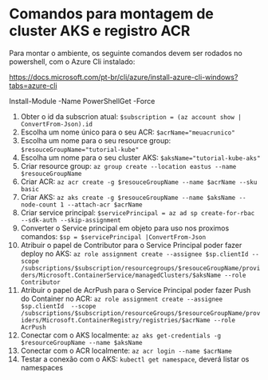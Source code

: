 Comandos para montagem de cluster AKS e registro ACR
====================================================

Para montar o ambiente, os seguinte comandos devem ser rodados no powershell, com o Azure Cli instalado:

https://docs.microsoft.com/pt-br/cli/azure/install-azure-cli-windows?tabs=azure-cli

Install-Module -Name PowerShellGet -Force

1. Obter o id da subscrion atual: ```$subscription = (az account show | ConvertFrom-Json).id```
2. Escolha um nome único para o seu ACR: ```$acrName="meuacrunico"```
3. Escolha um nome para o seu resource group: ```$resouceGroupName="tutorial-kube"```
4. Escolha um nome para o seu cluster AKS: ```$aksName="tutorial-kube-aks"```
5. Criar resource group: ```az group create --location eastus --name $resouceGroupName```
6. Criar ACR: ```az acr create -g $resouceGroupName --name $acrName --sku basic```
7. Criar AKS: ```az aks create -g $resouceGroupName --name $aksName --node-count 1 --attach-acr $acrName```
8. Criar service principal: ```$servicePrincipal = az ad sp create-for-rbac --sdk-auth --skip-assignment```
9. Converter o Service principal em objeto para uso nos proximos comandos: ```$sp = $servicePrincipal |ConvertFrom-Json```
10. Atribuir o papel de Contributor para o Service Principal poder fazer deploy no AKS: ```az role assignment create --assignee $sp.clientId --scope /subscriptions/$subscription/resourcegroups/$resouceGroupName/providers/Microsoft.ContainerService/managedClusters/$aksName --role Contributor```
11. Atribuir o papel de AcrPush para o Service Principal poder fazer Push do Container no ACR:  ```az role assignment create --assignee $sp.clientId  --scope /subscriptions/$subscription/resourceGroups/$resourceGroupName/providers/Microsoft.ContainerRegistry/registries/$acrName --role AcrPush```
12. Conectar com o AKS localmente: ```az aks get-credentials -g $resourceGroupName --name $aksName```
13. Conectar com o ACR localmente: ```az acr login --name $acrName```
14. Testar a conexão com o AKS: ```kubectl get namespace```, deverá listar os namespaces
